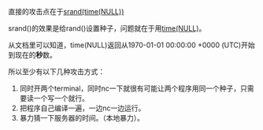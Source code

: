 直接的攻击点在于[srand(time(NULL))](https://github.com/CSUwangj/ACTF_Junior_2019/blob/master/Crypto/Broken%20Random/src/src.c#L14)

srand()的效果是给rand()设置种子，问题就在于用[time(NULL)](https://linux.die.net/man/2/time)。

从文档里可以知道，time(NULL)返回从1970-01-01 00:00:00 +0000 (UTC)开始到现在的**秒**数。

所以至少有以下几种攻击方式：

1. 同时开两个terminal，同时nc一下就很有可能让两个程序用同一个种子，只需要读一个写一个就行。
2. 把程序自己编译一遍，一边nc一边运行。
3. 暴力猜一下服务器的时间。（本地暴力）。